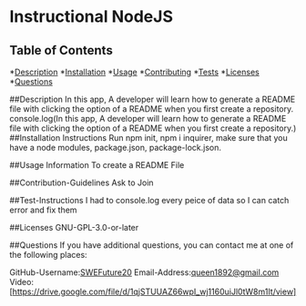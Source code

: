 
  # Instructional NodeJS

  ## Table of Contents
  *[Description](#description)
  *[Installation](#installation)
  *[Usage](#usage)
  *[Contributing](#contributing) 
  *[Tests](#tests)
  *[Licenses](#licenses)
  *[Questions](#questions) 

  ##Description
  In this app, A developer will learn how to generate a README file with clicking the option of a README when you first create a repository.
  console.log(In this app, A developer will learn how to generate a README file with clicking the option of a README when you first create a repository.)
  ##Installation Instructions
  Run npm init, npm i inquirer, make sure that you have a node modules, package.json, package-lock.json.

  ##Usage Information
  To create a README File

  ##Contribution-Guidelines
  Ask to Join

  ##Test-Instructions
  I had to console.log every peice of data so I can catch error and fix them

  ##Licenses
  GNU-GPL-3.0-or-later

  ##Questions
  If you have additional questions, you can contact me at one of the following places:

  GitHub-Username:[SWEFuture20](https://github.com/SWEFuture20)
  Email-Address:[queen1892@gmail.com](https://github.com/SWEFuture20)
  Video:[https://drive.google.com/file/d/1qjSTUUAZ66wpI_wj1160uiJl0tW8m1It/view]
  
